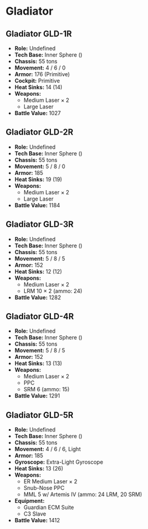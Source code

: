 # Gladiator
## Gladiator GLD-1R
- **Role:** Undefined
- **Tech Base:** Inner Sphere ()
- **Chassis:** 55 tons
- **Movement:** 4 / 6 / 0
- **Armor:** 176 (Primitive)
- **Cockpit:** Primitive
- **Heat Sinks:** 14 (14)
- **Weapons:**
  - Medium Laser × 2
  - Large Laser
- **Battle Value:** 1027

## Gladiator GLD-2R
- **Role:** Undefined
- **Tech Base:** Inner Sphere ()
- **Chassis:** 55 tons
- **Movement:** 5 / 8 / 0
- **Armor:** 185
- **Heat Sinks:** 19 (19)
- **Weapons:**
  - Medium Laser × 2
  - Large Laser
- **Battle Value:** 1184

## Gladiator GLD-3R
- **Role:** Undefined
- **Tech Base:** Inner Sphere ()
- **Chassis:** 55 tons
- **Movement:** 5 / 8 / 5
- **Armor:** 152
- **Heat Sinks:** 12 (12)
- **Weapons:**
  - Medium Laser × 2
  - LRM 10 × 2 (ammo: 24)
- **Battle Value:** 1282

## Gladiator GLD-4R
- **Role:** Undefined
- **Tech Base:** Inner Sphere ()
- **Chassis:** 55 tons
- **Movement:** 5 / 8 / 5
- **Armor:** 152
- **Heat Sinks:** 13 (13)
- **Weapons:**
  - Medium Laser × 2
  - PPC
  - SRM 6 (ammo: 15)
- **Battle Value:** 1291

## Gladiator GLD-5R
- **Role:** Undefined
- **Tech Base:** Inner Sphere ()
- **Chassis:** 55 tons
- **Movement:** 4 / 6 / 6, Light
- **Armor:** 185
- **Gyroscope:** Extra-Light Gyroscope
- **Heat Sinks:** 13 (26)
- **Weapons:**
  - ER Medium Laser × 2
  - Snub-Nose PPC
  - MML 5 w/ Artemis IV (ammo: 24 LRM, 20 SRM)
- **Equipment:**
  - Guardian ECM Suite
  - C3 Slave
- **Battle Value:** 1412

